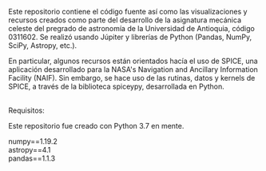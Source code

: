 Este repositorio contiene el código fuente así como las visualizaciones y recursos creados como parte del desarrollo de la asignatura mecánica celeste 
del pregrado de astronomía de la Universidad de Antioquia, código 0311602. Se realizó usando Júpiter y librerías de Python (Pandas, NumPy, SciPy, Astropy, etc.).  

En particular, algunos recursos están orientados hacía el uso de SPICE, 
una aplicación desarrollado para la NASA's Navigation and Ancillary Information Facility (NAIF). 
Sin embargo, se hace uso de las rutinas, datos y kernels de SPICE, a través de la biblioteca spiceypy, desarrollada en Python. 

\
Requisitos: 

Este repositorio fue creado con Python 3.7 en mente.

numpy==1.19.2 \
astropy==4.1 \
pandas==1.1.3 
